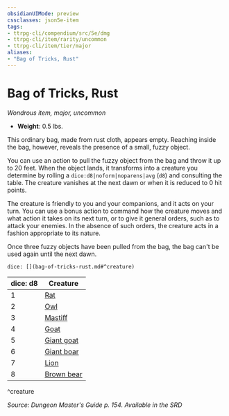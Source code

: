 ```yaml
---
obsidianUIMode: preview
cssclasses: json5e-item
tags:
- ttrpg-cli/compendium/src/5e/dmg
- ttrpg-cli/item/rarity/uncommon
- ttrpg-cli/item/tier/major
aliases: 
- "Bag of Tricks, Rust"
---
```

# Bag of Tricks, Rust
*Wondrous item, major, uncommon*  


- **Weight**: 0.5 lbs.

This ordinary bag, made from rust cloth, appears empty. Reaching inside the bag, however, reveals the presence of a small, fuzzy object.

You can use an action to pull the fuzzy object from the bag and throw it up to 20 feet. When the object lands, it transforms into a creature you determine by rolling a `dice:d8|noform|noparens|avg` (`d8`) and consulting the table. The creature vanishes at the next dawn or when it is reduced to 0 hit points.

The creature is friendly to you and your companions, and it acts on your turn. You can use a bonus action to command how the creature moves and what action it takes on its next turn, or to give it general orders, such as to attack your enemies. In the absence of such orders, the creature acts in a fashion appropriate to its nature.

Once three fuzzy objects have been pulled from the bag, the bag can't be used again until the next dawn.

`dice: [](bag-of-tricks-rust.md#^creature)`

| dice: d8 | Creature |
|----------|----------|
| 1 | [Rat](/3-Mechanics/CLI/Compendium/bestiary/beast/rat.md) |
| 2 | [Owl](/3-Mechanics/CLI/Compendium/bestiary/beast/owl.md) |
| 3 | [Mastiff](/3-Mechanics/CLI/Compendium/bestiary/beast/mastiff.md) |
| 4 | [Goat](/3-Mechanics/CLI/Compendium/bestiary/beast/goat.md) |
| 5 | [Giant goat](/3-Mechanics/CLI/Compendium/bestiary/beast/giant-goat.md) |
| 6 | [Giant boar](/3-Mechanics/CLI/Compendium/bestiary/beast/giant-boar.md) |
| 7 | [Lion](/3-Mechanics/CLI/Compendium/bestiary/beast/lion.md) |
| 8 | [Brown bear](/3-Mechanics/CLI/Compendium/bestiary/beast/brown-bear.md) |
^creature

*Source: Dungeon Master's Guide p. 154. Available in the <span title='Systems Reference Document (5.1)'>SRD</span>*